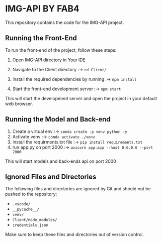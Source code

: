 # IMG-API BY FAB4

This repository contains the code for the IMG-API project.

## Running the Front-End

To run the front-end of the project, follow these steps:

1. Open IMG-API directory in Your IDE

2. Navigate to the Client directory :-> `cd Client/`

3. Install the required dependencies by running :-> `npm install`

4. Start the front-end development server :-> `npm start`

This will start the development server and open the project in your default web browser.

## Running the Model and Back-end

1. Create a virtual env :-> `conda create -p venv python -y`
2. Activate venv :-> `conda activate ./venv`
3. Install the requirments.txt file :-> `pip install requirements.txt`
4. run app.py on port 2000 :-> `uvicorn app:app --host 0.0.0.0 --port 2000`

This will start models and back-ends api on port 2000

## Ignored Files and Directories

The following files and directories are ignored by Git and should not be pushed to the repository:

- `.vscode/`
- `__pycache__/`
- `venv/`
- `Client/node_modules/`
- `credentials.json`

Make sure to keep these files and directories out of version control.





